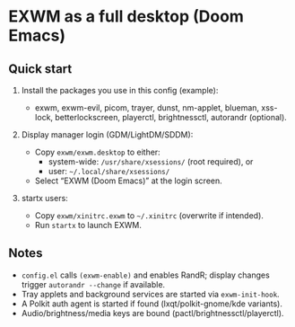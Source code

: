 EXWM as a full desktop (Doom Emacs)
===================================

Quick start
-----------

1) Install the packages you use in this config (example):
   - exwm, exwm-evil, picom, trayer, dunst, nm-applet, blueman, xss-lock,
     betterlockscreen, playerctl, brightnessctl, autorandr (optional).

2) Display manager login (GDM/LightDM/SDDM):
   - Copy `exwm/exwm.desktop` to either:
     - system-wide: `/usr/share/xsessions/` (root required), or
     - user: `~/.local/share/xsessions/`
   - Select “EXWM (Doom Emacs)” at the login screen.

3) startx users:
   - Copy `exwm/xinitrc.exwm` to `~/.xinitrc` (overwrite if intended).
   - Run `startx` to launch EXWM.

Notes
-----

- `config.el` calls `(exwm-enable)` and enables RandR; display changes trigger
  `autorandr --change` if available.
- Tray applets and background services are started via `exwm-init-hook`.
- A Polkit auth agent is started if found (lxqt/polkit-gnome/kde variants).
- Audio/brightness/media keys are bound (pactl/brightnessctl/playerctl).

